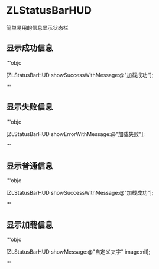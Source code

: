 # ZLStatusBarHUD
简单易用的信息显示状态栏
## 显示成功信息
'''objc

[ZLStatusBarHUD showSuccessWithMessage:@"加载成功"];

'''

## 显示失败信息
'''objc

[ZLStatusBarHUD showErrorWithMessage:@"加载失败"];

'''

## 显示普通信息
'''objc

[ZLStatusBarHUD showSuccessWithMessage:@"加载成功"];

'''

##  显示加载信息
'''objc

[ZLStatusBarHUD showMessage:@"自定义文字" image:nil];

'''
